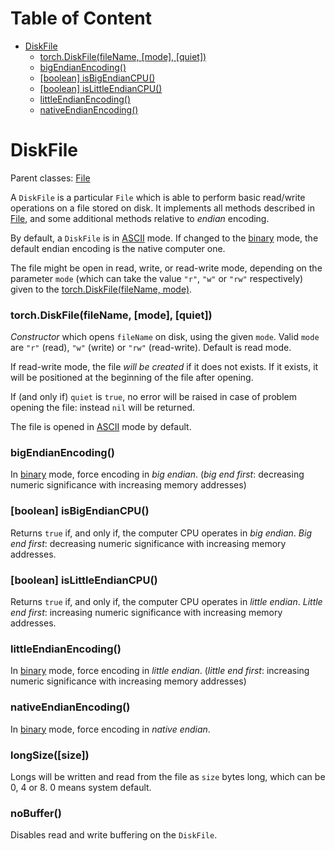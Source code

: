 <!-- START doctoc generated TOC please keep comment here to allow auto update -->
<!-- DON'T EDIT THIS SECTION, INSTEAD RE-RUN doctoc TO UPDATE -->
# Table of Content

- [DiskFile](#diskfile)
    - [torch.DiskFile(fileName, [mode], [quiet])](#torchdiskfilefilename-mode-quiet)
    - [bigEndianEncoding()](#bigendianencoding)
    - [[boolean] isBigEndianCPU()](#boolean-isbigendiancpu)
    - [[boolean] isLittleEndianCPU()](#boolean-islittleendiancpu)
    - [littleEndianEncoding()](#littleendianencoding)
    - [nativeEndianEncoding()](#nativeendianencoding)

<!-- END doctoc generated TOC please keep comment here to allow auto update -->

<a name="torch.DiskFile.dok"></a>
# DiskFile #

Parent classes: [File](file.md)

A `DiskFile` is a particular `File` which is able to perform basic read/write operations
on a file stored on disk. It implements all methods described in [File](file.md), and
some additional methods relative to _endian_ encoding.

By default, a `DiskFile` is in [ASCII](file.md#torch.File.ascii) mode. If changed to
the [binary](file.md#torch.File.binary) mode, the default endian encoding is the native
computer one.

The file might be open in read, write, or read-write mode, depending on the parameter
`mode` (which can take the value `"r"`, `"w"` or `"rw"` respectively)
given to the [torch.DiskFile(fileName, mode)](#torch.DiskFile).

<a name="torch.DiskFile"></a>
### torch.DiskFile(fileName, [mode], [quiet]) ###

_Constructor_ which opens `fileName` on disk, using the given `mode`. Valid `mode` are
`"r"` (read), `"w"` (write) or `"rw"` (read-write). Default is read mode.

If read-write mode, the file _will be created_ if it does not exists. If it
exists, it will be positioned at the beginning of the file after opening.

If (and only if) `quiet` is `true`, no error will be raised in case of
problem opening the file: instead `nil` will be returned.

The file is opened in [ASCII](file.md#torch.File.ascii) mode by default.

<a name="torch.DiskFile.bigEndianEncoding"></a>
### bigEndianEncoding() ###

In [binary](file.md#torch.File.binary) mode, force encoding in _big endian_.
(_big end first_: decreasing numeric significance with increasing memory
addresses)

<a name="torch.DiskFile.isBigEndianCPU"></a>
### [boolean] isBigEndianCPU() ###

Returns `true` if, and only if, the computer CPU operates in _big endian_.
_Big end first_: decreasing numeric significance with increasing
memory addresses.

<a name="torch.DiskFile.isLittleEndianCPU"></a>
### [boolean] isLittleEndianCPU() ###

Returns `true` if, and only if, the computer CPU operates in _little endian_.
_Little end first_: increasing numeric significance with increasing
memory addresses.

<a name="torch.DiskFile.littleEndianEncoding"></a>
### littleEndianEncoding() ###

In [binary](file.md#torch.File.binary) mode, force encoding in _little endian_.
(_little end first_: increasing numeric significance with increasing memory
addresses)

<a name="torch.DiskFile.nativeEndianEncoding"></a>
### nativeEndianEncoding() ###

In [binary](file.md#torch.File.binary) mode, force encoding in _native endian_.

<a name="torch.DiskFile.longSize"/></a>
### longSize([size]) ###

Longs will be written and read from the file as `size` bytes long, which
can be 0, 4 or 8. 0 means system default.

<a name="torch.DiskFile.noBuffer"/></a>
### noBuffer() ###

Disables read and write buffering on the `DiskFile`.
